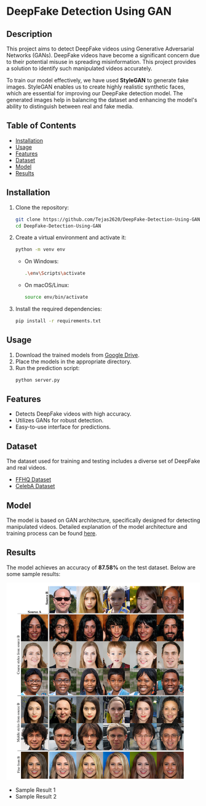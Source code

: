 # DeepFake Detection Using GAN

## Description
This project aims to detect DeepFake videos using Generative Adversarial Networks (GANs). DeepFake videos have become a significant concern due to their potential misuse in spreading misinformation. This project provides a solution to identify such manipulated videos accurately.

To train our model effectively, we have used **StyleGAN** to generate fake images. StyleGAN enables us to create highly realistic synthetic faces, which are essential for improving our DeepFake detection model. The generated images help in balancing the dataset and enhancing the model's ability to distinguish between real and fake media.

## Table of Contents
- [Installation](#installation)
- [Usage](#usage)
- [Features](#features)
- [Dataset](#dataset)
- [Model](#model)
- [Results](#results)
  
## Installation
1. Clone the repository:
   ```sh
   git clone https://github.com/Tejas2620/DeepFake-Detection-Using-GAN.git
   cd DeepFake-Detection-Using-GAN
   ```
2. Create a virtual environment and activate it:
   ```sh
   python -m venv env
   ```
   - On Windows:
     ```sh
     .\env\Scripts\activate
     ```
   - On macOS/Linux:
     ```sh
     source env/bin/activate
     ```
3. Install the required dependencies:
   ```sh
   pip install -r requirements.txt
   ```

## Usage
1. Download the trained models from [Google Drive](https://drive.google.com/file/d/1ZYUyxwku9zzhe7cG_lOjmY2H97UmXsAS/view?usp=sharing).  
2. Place the models in the appropriate directory.  
3. Run the prediction script:
   ```sh
   python server.py
   ```

## Features
- Detects DeepFake videos with high accuracy.
- Utilizes GANs for robust detection.
- Easy-to-use interface for predictions.

## Dataset
The dataset used for training and testing includes a diverse set of DeepFake and real videos. 
- [FFHQ Dataset](https://github.com/NVlabs/ffhq-dataset)
- [CelebA Dataset](https://www.kaggle.com/datasets/jessicali9530/celeba-dataset)

## Model
The model is based on GAN architecture, specifically designed for detecting manipulated videos. Detailed explanation of the model architecture and training process can be found [here](#).

## Results
The model achieves an accuracy of **87.58%** on the test dataset. Below are some sample results:

![Generated Fake Images using StyleGAN](./image.png)

- Sample Result 1  
- Sample Result 2  

